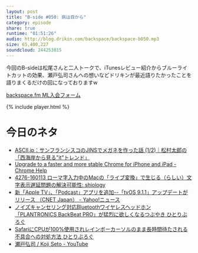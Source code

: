 ```yaml
---
layout: post
title: "B-side #050: 病は目から"
category: episode
share: true
runtime: "01:51:26"
audio: http://blog.drikin.com/backspace/backspace-b050.mp3
size: 65,400,227
soundcloud: 244253015
---
```


今回のB-sideは松尾さんと二人トークで、iTunesレビュー紹介からブルーライトカットの効果、瀬戸弘司さんへの想いなどドリキンが最近語りたかったことを語りまくるだけの回になっておりますw


[backspace.fm ML入会フォーム](http://backspace.us11.list-manage.com/subscribe?u=09c933bd3997c1d16dbed156a&id=84b6529b91)

{% include player.html %}

# 今日のネタ
* [ASCII.jp：サンフランシスコのJINSでメガネを作った話 (1/2)｜松村太郎の「西海岸から見る"it"トレンド」](http://ascii.jp/elem/000/001/101/1101060/)
* [Upgrade to a faster and more stable Chrome for iPhone and iPad - Chrome Help](https://support.google.com/chrome/answer/6323113?p=wkwv&rd=1)
* [4276-160113 ローマ字入力中のMacの「ライブ変換」で生じる（らしい）文字表示遅延問題の解決可能性: shiology](http://shiology.com/shiology/2016/01/4276-160113-mac.html)
* [新「Apple TV」、「Podcast」アプリを追加--「tvOS 9.1.1」アップデートがリリース （CNET Japan） - Yahoo!ニュース](http://headlines.yahoo.co.jp/hl?a=20160126-35076797-cnetj-sci)
* [ノイズキャンセリング対応Bluetoothワイヤレスヘッドホン「PLANTRONICS BackBeat PRO」が猛烈に欲しくなるつぶやき  ひとりぶろぐ](http://hitoriblog.com/?p=34633)
* [SafariにCPUが100%使用されレインボーカーソルのまま長時間待たされる不具合への対処方法  ひとりぶろぐ](http://hitoriblog.com/?p=34780)
* [瀬戸弘司 / Koji Seto - YouTube](https://www.youtube.com/user/eguri89)
